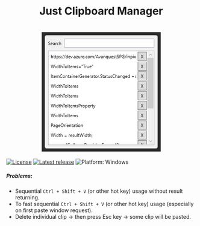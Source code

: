<h1 align="center">
  Just Clipboard Manager
</h1>
<h1 align="center">
  <img src=".attachments/paste-window.png" alt="Paste Window" align="center" />
</h1>

[![License](https://img.shields.io/github/license/Tum4ik/just-clipboard-manager?style=plastic)](LICENSE)
[![Latest release](https://img.shields.io/github/v/release/Tum4ik/just-clipboard-manager?style=plastic)](https://github.com/Tum4ik/just-clipboard-manager/releases)
![Platform: Windows](https://img.shields.io/badge/Platform-Windows-%23373737?style=plastic)

##### Problems:
- Sequential `Ctrl + Shift + V` (or other hot key) usage without result returning.
- To fast sequential `Ctrl + Shift + V` (or other hot key) usage (especially on first paste window request).
- Delete individual clip -> then press Esc key -> some clip will be pasted.

